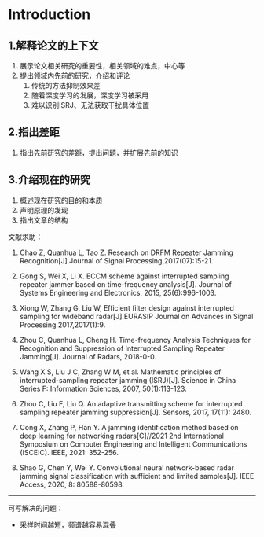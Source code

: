 # Introduction

## 1.解释论文的上下文

1. 展示论文相关研究的重要性，相关领域的难点，中心等
2. 提出领域内先前的研究，介绍和评论
   1. 传统的方法抑制效果差
   2. 随着深度学习的发展，深度学习被采用
   3. 难以识别ISRJ、无法获取干扰具体位置


## 2.指出差距

1. 指出先前研究的差距，提出问题，并扩展先前的知识

## 3.介绍现在的研究

1. 概述现在研究的目的和本质
2. 声明原理的发现
3. 指出文章的结构



文献求助：

1. Chao Z, Quanhua L, Tao Z. Research on DRFM Repeater Jamming Recognition[J].Journal of Signal Processing,2017(07):15-21.
2. Gong S, Wei X, Li X. ECCM scheme against interrupted sampling repeater jammer based on time-frequency analysis[J]. Journal of Systems Engineering and Electronics, 2015, 25(6):996-1003.

3. Xiong W, Zhang G, Liu W, Efficient filter design against interrupted sampling for wideband radar[J].EURASIP Journal on Advances in Signal Processing.2017,2017(1):9.
4. Zhou C, Quanhua L, Cheng H. Time-frequency Analysis Techniques for Recognition and Suppression of Interrupted Sampling Repeater Jamming[J]. Journal of Radars, 2018-0-0.
5. Wang X S, Liu J C, Zhang W M, et al. Mathematic principles of interrupted-sampling repeater jamming (ISRJ)[J]. Science in China Series F: Information Sciences, 2007, 50(1):113-123.
6. Zhou C, Liu F, Liu Q. An adaptive transmitting scheme for interrupted sampling repeater jamming suppression[J]. Sensors, 2017, 17(11): 2480.

7. Cong X, Zhang P, Han Y. A jamming identification method based on deep learning for networking radars[C]//2021 2nd International Symposium on Computer Engineering and Intelligent Communications (ISCEIC). IEEE, 2021: 352-256.
8. Shao G, Chen Y, Wei Y. Convolutional neural network-based radar jamming signal classification with sufficient and limited samples[J]. IEEE Access, 2020, 8: 80588-80598.

---------

可写解决的问题：

* 采样时间越短，频谱越容易混叠